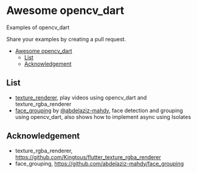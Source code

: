 # Awesome opencv_dart

Examples of opencv_dart

Share your examples by creating a pull request.

- [Awesome opencv\_dart](#awesome-opencv_dart)
  - [List](#list)
  - [Acknowledgement](#acknowledgement)

## List

- [texture_renderer](texture_renderer), play videos using opencv_dart and texture_rgba_renderer
- [face_grouping](https://github.com/abdelaziz-mahdy/face_grouping) by [@abdelaziz-mahdy](https://github.com/abdelaziz-mahdy), face detection and grouping using opencv_dart, also shows how to implement async using Isolates

## Acknowledgement

- texture_rgba_renderer, https://github.com/Kingtous/flutter_texture_rgba_renderer
- face_grouping, https://github.com/abdelaziz-mahdy/face_grouping
